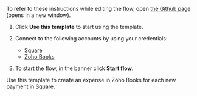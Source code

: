 To refer to these instructions while editing the flow, open [the Github page](https://github.com/ot4i/app-connect-templates/blob/master/resources/markdown/Create%20an%20expense%20in%20Zoho%20Books%20for%20each%20new%20payment%20in%20Square_instructions.md) (opens in a new window).

1. Click **Use this template** to start using the template.
2. Connect to the following accounts by using your credentials:
   - [Square](https://www.ibm.com/docs/en/app-connect/containers_cd?topic=apps-square)
   - [Zoho Books](https://www.ibm.com/docs/en/app-connect/containers_cd?topic=apps-zoho-books)
   
3. To start the flow, in the banner click **Start flow**.

Use this template to create an expense in Zoho Books for each new payment in Square.